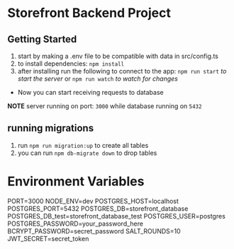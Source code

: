 # Storefront Backend Project

## Getting Started
1. start by making a .env file to be compatible with data in src/config.ts
2. to install dependencies: `npm install`
2. after installing run the following to connect to the app: `npm run start` *to start the server* or `npm run watch` *to watch for changes*

* Now you can start receiving requests to database

**NOTE** server running on port: `3000` while database running on `5432`
## running migrations

1. run `npm run migration:up` to create all tables
2. you can run `npm db-migrate down` to drop tables

# Environment Variables
PORT=3000
NODE_ENV=dev
POSTGRES_HOST=localhost
POSTGRES_PORT=5432
POSTGRES_DB=storefront_database
POSTGRES_DB_test=storefront_database_test
POSTGRES_USER=postgres
POSTGRES_PASSWORD=your_password_here
BCRYPT_PASSWORD=secret_password
SALT_ROUNDS=10
JWT_SECRET=secret_token